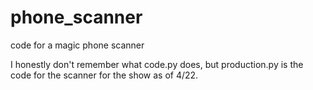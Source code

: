 # phone_scanner
code for a magic phone scanner

I honestly don't remember what code.py does, but production.py is the code for the scanner for the show as of 4/22.
